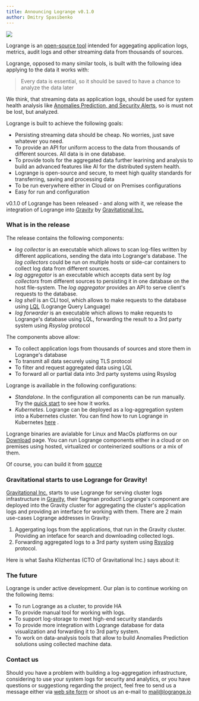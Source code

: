 ```yaml
---
title: Announcing Logrange v0.1.0 
author: Dmitry Spasibenko
---
```

![](https://raw.githubusercontent.com/logrange/website/master/blog/assets/Logrange-Logo-S.png)

Logrange is an [open-source tool](https://github.com/logrange/logrange) intended for aggegating application logs, metrics, audit logs and other streaming data from thousands of sources. 

Logrange, opposed to many similar tools, is built with the following idea applying to the data it works with:

> Every data is essential, so it should be saved to have a chance to analyze the data later

We think, that streaming data as application logs, should be used for system health analysis like [Anomalies Prediction, and Security Alerts](https://logrange.io/blog/2019-05-22-introduction.html), so is must not be lost, but analyzed.

Logrange is built to achieve the following goals:
- Persisting streaming data should be cheap. No worries, just save whatever you need.
- To provide an API for uniform access to the data from thousands of different sources. All data is in one database.
- To provide tools for the aggregated data further learining and analysis to build an advanced features like AI for the distributed system health.
- Logrange is open-source and secure, to meet high quality standards for transferring, saving and processing data
- To be run everywhere either in Cloud or on Premises configurations
- Easy for run and configuration

v0.1.0 of Logrange has been released - and along with it, we release the integration of Logrange into [Gravity](https://gravitational.com/gravity/) by [Gravitational Inc.](https://gravitational.com/)

### What is in the release
The release contains the following components:
- _log collector_ is an executable which allows to scan log-files written by different applications, sending the data into Logrange's database. The _log collectors_ could be run on multiple hosts or side-car containers to collect log data from different sources.
- _log aggregator_ is an executable which accepts data sent by _log collectors_ from different sources to persisting it in one database on the host file-system. The _log aggregator_ provides an API to serve client's requests to the database.
- _log shell_ is an CLI tool, which allows to make requests to the database using  [LQL](link) (Logrange Query Language)
- _log forwarder_ is an executable which allows to make requests to Logrange's database using LQL, forwarding the result to a 3rd party system using _Rsyslog_ protocol

The components above allow:
-  To collect application logs from thousands of sources and store them in Logrange's database
-  To transmit all data securely using TLS protocol
-  To filter and request aggregated data using LQL 
-  To forward all or partial data into 3rd party systems using Rsyslog

Logrange is availiable in the following configurations: 
- _Standalone_. In the configuration all components can be run manually. Try the [quick start](https://github.com/logrange/logrange#quick-start) to see how it works.
- _Kubernetes_. Logrange can be deployed as a log-aggregation system into a Kubernetes cluster. You can find how to run Logrange in Kubernetes [here](https://github.com/logrange/k8s) .

Logrange binaries are avialable for Linux and MacOs platforms on our [Download](link) page. You can run Logrange components either in a cloud or on premises using hosted, virtualized or conteinerized soultions or a mix of them.

Of course, you can build it from [source](https://github.com/logrange/logrange)

### Gravitational starts to use Logrange for Gravity!
[Gravitational Inc.](https://gravitational.com/) starts to use Logrange for serving cluster logs infrastructure in [Gravity](https://gravitational.com/gravity/), their flagman product! Logrange's component are deployed into the Gravity cluster for aggregating the cluster's application logs and providing an interface for working with them. There are 2 main use-cases Logrange addresses in Gravity:
1. Aggergating logs from the applications, that run in the Gravity cluster. Providing an inteface for search and downloading collected logs.
2. Forwarding aggregated logs to a 3rd party system using [Rsyslog](https://en.wikipedia.org/wiki/Rsyslog) protocol.

Here is what Sasha Klizhentas (CTO of Gravitational Inc.) says about it:
> <TBD>

### The future
Logrange is under active development. Our plan is to continue working on the following items:
- To run Logrange as a cluster, to provide HA
- To provide manual tool for working with logs.
- To support log-storage to meet high-end security standards
- To provide more integration with Logrange database for data visualization and forwarding it to 3rd party system.
- To work on data-analysis tools that allow to build Anomalies Prediction solutions using collected machine data.

### Contact us
Should you have a problem with building a log-aggregation infrastructure, considering to use your system logs for security and analytics, or you have questions or suggestiong regarding the project, feel free to send us a message either via [web site form](link) or shoot us an e-mail to mail@logrange.io 
